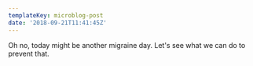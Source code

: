 ```yaml
---
templateKey: microblog-post
date: '2018-09-21T11:41:45Z'
---
```


Oh no, today might be another migraine day. Let's see what we can do to prevent that.

